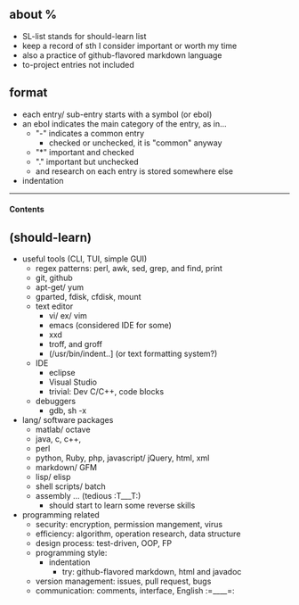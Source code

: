 
## about %
 - SL-list stands for should-learn list
 - keep a record of sth I consider important or worth my time
 - also a practice of github-flavored markdown language
 - to-project entries not included

## format
 - each entry/ sub-entry starts with a symbol (or ebol)
 - an ebol indicates the main category of the entry, as in...
 	- "-" indicates a common entry
		- checked or unchecked, it is "common" anyway
 	- "*" important and checked
	- "." important but unchecked
	- and research on each entry is stored somewhere else
 - indentation


- - -

#### Contents

## (should-learn)
 - useful tools (CLI, TUI, simple GUI)
 	- regex patterns: perl, awk, sed, grep, and find, print
 	- git, github
	- apt-get/ yum
	- gparted, fdisk, cfdisk, mount
	- text editor
		- vi/ ex/ vim
		- emacs (considered IDE for some)
		- xxd
		- troff, and groff
		- (/usr/bin/indent..] (or text formatting system?)
	- IDE
		- eclipse
		- Visual Studio
		- trivial: Dev C/C++, code blocks
	- debuggers
		- gdb, sh -x
 - lang/ software packages
 	- matlab/ octave
	- java, c, c++, 
	- perl
	- python, Ruby, php, javascript/ jQuery, html, xml
	- markdown/ GFM
	- lisp/ elisp
	- shell scripts/ batch
	- assembly ... (tedious :T___T:)
		- should start to learn some reverse skills
 - programming related
 	- security: encryption, permission mangement, virus
	- efficiency: algorithm, operation research, data structure
	- design process: test-driven, OOP, FP
	- programming style:
		- indentation
			- try: github-flavored markdown, html and javadoc
	- version management: issues, pull request, bugs
	- communication: comments, interface, English :=____=:

